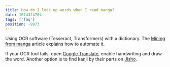 ```yaml
---
title: How do I look up words when I read manga?
date: 1674324704
tags: ['faq']
position: -9973
---
```


Using OCR software (Tesseract, Transformers) with a dictionary.
The
[Mining from manga](mining-from-manga.html)
article explains how to automate it.

If your OCR tool fails,
open [Google Translate](https://translate.google.com/), enable handwriting and draw the word.
Another option is to find kanji by their parts on [Jisho](https://jisho.org/#radical).

